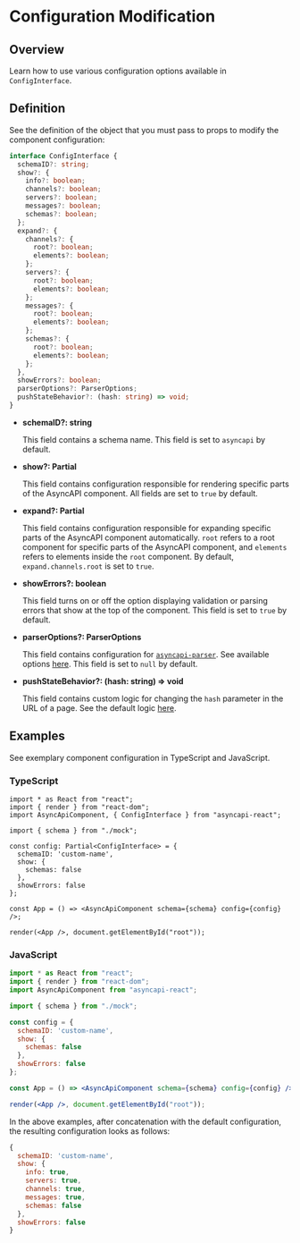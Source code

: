 # Configuration Modification

## Overview

Learn how to use various configuration options available in `ConfigInterface`.

## Definition

See the definition of the object that you must pass to props to modify the component configuration:

```ts
interface ConfigInterface {
  schemaID?: string;
  show?: {
    info?: boolean;
    channels?: boolean;
    servers?: boolean;
    messages?: boolean;
    schemas?: boolean;
  };
  expand?: {
    channels?: {
      root?: boolean;
      elements?: boolean;
    };
    servers?: {
      root?: boolean;
      elements?: boolean;
    };
    messages?: {
      root?: boolean;
      elements?: boolean;
    };
    schemas?: {
      root?: boolean;
      elements?: boolean;
    };
  },
  showErrors?: boolean;
  parserOptions?: ParserOptions;
  pushStateBehavior?: (hash: string) => void;
}
```

- **schemaID?: string**

  This field contains a schema name.
  This field is set to `asyncapi` by default.

- **show?: Partial<ShowConfig>**

  This field contains configuration responsible for rendering specific parts of the AsyncAPI component.
  All fields are set to `true` by default.

- **expand?: Partial<ExpandConfig>**

  This field contains configuration responsible for expanding specific parts of the AsyncAPI component automatically.
  `root` refers to a root component for specific parts of the AsyncAPI component, and `elements` refers to elements inside the `root` component.
  By default, `expand.channels.root` is set to `true`.

- **showErrors?: boolean**

  This field turns on or off the option displaying validation or parsing errors that show at the top of the component.
  This field is set to `true` by default.

- **parserOptions?: ParserOptions**

  This field contains configuration for [`asyncapi-parser`](https://github.com/asyncapi/parser). See available options [here](https://github.com/asyncapi/parser-js/blob/master/API.md#parser).
  This field is set to `null` by default.

- **pushStateBehavior?: (hash: string) => void**

  This field contains custom logic for changing the `hash` parameter in the URL of a page.
  See the default logic [here](../../library/src/store/useChangeHash.ts#L11).

## Examples

See exemplary component configuration in TypeScript and JavaScript.

### TypeScript

```tsx
import * as React from "react";
import { render } from "react-dom";
import AsyncApiComponent, { ConfigInterface } from "asyncapi-react";

import { schema } from "./mock";

const config: Partial<ConfigInterface> = {
  schemaID: 'custom-name',
  show: {
    schemas: false
  },
  showErrors: false
};

const App = () => <AsyncApiComponent schema={schema} config={config} />;

render(<App />, document.getElementById("root"));
```

### JavaScript

```jsx
import * as React from "react";
import { render } from "react-dom";
import AsyncApiComponent from "asyncapi-react";

import { schema } from "./mock";

const config = {
  schemaID: 'custom-name',
  show: {
    schemas: false
  },
  showErrors: false
};

const App = () => <AsyncApiComponent schema={schema} config={config} />;

render(<App />, document.getElementById("root"));
```

In the above examples, after concatenation with the default configuration, the resulting configuration looks as follows:

```js
{
  schemaID: 'custom-name',
  show: {
    info: true,
    servers: true,
    channels: true,
    messages: true,
    schemas: false
  },
  showErrors: false
}
```
